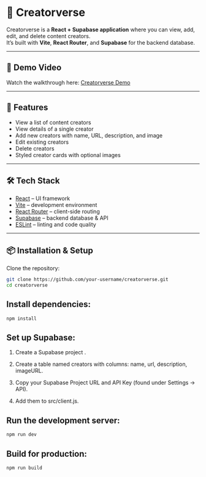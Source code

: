 # 🌌 Creatorverse

Creatorverse is a **React + Supabase application** where you can view, add, edit, and delete content creators.  
It’s built with **Vite**, **React Router**, and **Supabase** for the backend database.  

---

## 🎥 Demo Video
Watch the walkthrough here: [Creatorverse Demo](https://www.loom.com/share/86bca2471fdf42adb79341d66abdc092)

---

## 🚀 Features
- View a list of content creators
- View details of a single creator
- Add new creators with name, URL, description, and image
- Edit existing creators
- Delete creators
- Styled creator cards with optional images

---


## 🛠️ Tech Stack
- [React](https://react.dev/) – UI framework  
- [Vite](https://vitejs.dev/) – development environment  
- [React Router](https://reactrouter.com/) – client-side routing  
- [Supabase](https://supabase.com/) – backend database & API  
- [ESLint](https://eslint.org/) – linting and code quality  

---

## 📦 Installation & Setup

Clone the repository:
```bash
git clone https://github.com/your-username/creatorverse.git
cd creatorverse
```
## Install dependencies:
```bash 
npm install 
```


## Set up Supabase:

1. Create a Supabase project
.

2. Create a table named creators with columns: name, url, description, imageURL.

3. Copy your Supabase Project URL and API Key (found under Settings → API).

4. Add them to src/client.js.

## Run the development server:
```bash 
npm run dev
```

## Build for production:
```bash 
npm run build
```

